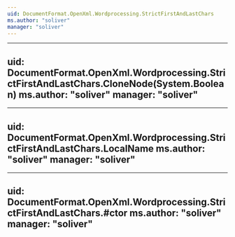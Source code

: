 ```yaml
---
uid: DocumentFormat.OpenXml.Wordprocessing.StrictFirstAndLastChars
ms.author: "soliver"
manager: "soliver"
---
```


---
uid: DocumentFormat.OpenXml.Wordprocessing.StrictFirstAndLastChars.CloneNode(System.Boolean)
ms.author: "soliver"
manager: "soliver"
---

---
uid: DocumentFormat.OpenXml.Wordprocessing.StrictFirstAndLastChars.LocalName
ms.author: "soliver"
manager: "soliver"
---

---
uid: DocumentFormat.OpenXml.Wordprocessing.StrictFirstAndLastChars.#ctor
ms.author: "soliver"
manager: "soliver"
---
